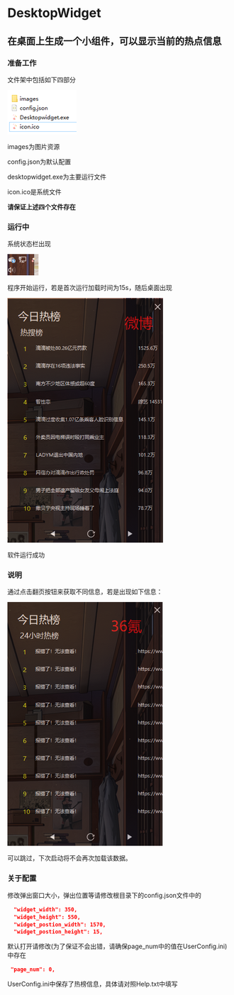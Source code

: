 # DesktopWidget
## 在桌面上生成一个小组件，可以显示当前的热点信息

### 准备工作

文件架中包括如下四部分

![image-20220721140726431](./ReadMe.assets/image-20220721140726431.png)

images为图片资源

config.json为默认配置

desktopwidget.exe为主要运行文件

icon.ico是系统文件

**请保证上述四个文件存在**

### 运行中

系统状态栏出现

![image-20220721140649558](./ReadMe.assets/image-20220721140649558.png)

程序开始运行，若是首次运行加载时间为15s，随后桌面出现

![image-20220721140819333](.\ReadMe.assets\image-20220721140819333.png)

软件运行成功

### 说明

通过点击翻页按钮来获取不同信息，若是出现如下信息：

![image-20220721140925301](./ReadMe.assets/image-20220721140925301.png)

可以跳过，下次启动将不会再次加载该数据。

### 关于配置

修改弹出窗口大小，弹出位置等请修改根目录下的config.json文件中的

```json
  "widget_width": 350,
  "widget_height": 550,
  "widget_postion_width": 1570,
  "widget_postion_height": 15,
```

默认打开请修改(为了保证不会出错，请确保page_num中的值在UserConfig.ini)中存在

```json
 "page_num": 0,
```

UserConfig.ini中保存了热榜信息，具体请对照Help.txt中填写
